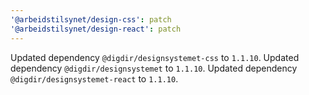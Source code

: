```yaml
---
'@arbeidstilsynet/design-css': patch
'@arbeidstilsynet/design-react': patch
---
```


Updated dependency `@digdir/designsystemet-css` to `1.1.10`.
Updated dependency `@digdir/designsystemet` to `1.1.10`.
Updated dependency `@digdir/designsystemet-react` to `1.1.10`.
